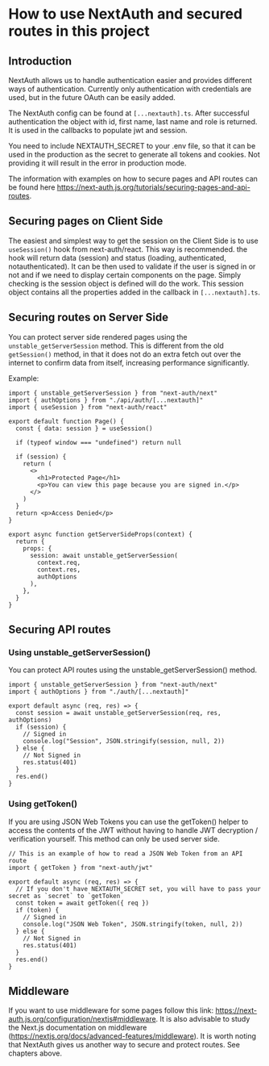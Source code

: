 # How to use NextAuth and secured routes in this project

## Introduction

NextAuth allows us to handle authentication easier and provides different ways of authentication. Currently only authentication with credentials are used, but in the future OAuth can be easily added.

The NextAuth config can be found at `[...nextauth].ts`. After successful authentication the object with id, first name, last name and role is returned. It is used in the callbacks to populate jwt and session.

You need to include NEXTAUTH_SECRET to your .env file, so that it can be used in the production as the secret to generate all tokens and cookies. Not providing it will result in the error in production mode.

The information with examples on how to secure pages and API routes can be found here https://next-auth.js.org/tutorials/securing-pages-and-api-routes.

## Securing pages on Client Side

The easiest and simplest way to get the session on the Client Side is to use `useSession()` hook from next-auth/react. This way is recommended. the hook will return data (session) and status (loading, authenticated, notauthenticated). It can be then used to validate if the user is signed in or not and if we need to display certain components on the page. Simply checking is the session object is defined will do the work. This session object contains all the properties added in the callback in `[...nextauth].ts`.

## Securing routes on Server Side

You can protect server side rendered pages using the `unstable_getServerSession` method. This is different from the old `getSession()` method, in that it does not do an extra fetch out over the internet to confirm data from itself, increasing performance significantly.

Example:

    import { unstable_getServerSession } from "next-auth/next"
    import { authOptions } from "./api/auth/[...nextauth]"
    import { useSession } from "next-auth/react"

    export default function Page() {
      const { data: session } = useSession()

      if (typeof window === "undefined") return null

      if (session) {
        return (
          <>
            <h1>Protected Page</h1>
            <p>You can view this page because you are signed in.</p>
          </>
        )
      }
      return <p>Access Denied</p>
    }

    export async function getServerSideProps(context) {
      return {
        props: {
          session: await unstable_getServerSession(
            context.req,
            context.res,
            authOptions
          ),
        },
      }
    }

## Securing API routes

### Using unstable_getServerSession()

You can protect API routes using the unstable_getServerSession() method.

    import { unstable_getServerSession } from "next-auth/next"
    import { authOptions } from "./auth/[...nextauth]"

    export default async (req, res) => {
      const session = await unstable_getServerSession(req, res, authOptions)
      if (session) {
        // Signed in
        console.log("Session", JSON.stringify(session, null, 2))
      } else {
        // Not Signed in
        res.status(401)
      }
      res.end()
    }

### Using getToken()

If you are using JSON Web Tokens you can use the getToken() helper to access the contents of the JWT without having to handle JWT decryption / verification yourself. This method can only be used server side.

    // This is an example of how to read a JSON Web Token from an API route
    import { getToken } from "next-auth/jwt"

    export default async (req, res) => {
      // If you don't have NEXTAUTH_SECRET set, you will have to pass your secret as `secret` to `getToken`
      const token = await getToken({ req })
      if (token) {
        // Signed in
        console.log("JSON Web Token", JSON.stringify(token, null, 2))
      } else {
        // Not Signed in
        res.status(401)
      }
      res.end()
    }

## Middleware

If you want to use middleware for some pages follow this link: https://next-auth.js.org/configuration/nextjs#middleware. It is also advisable to study the Next.js documentation on middleware (https://nextjs.org/docs/advanced-features/middleware). It is worth noting that NextAuth gives us another way to secure and protect routes. See chapters above.